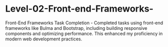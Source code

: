 # Level-02-Front-end-Frameworks-
Front-End Frameworks Task Completion - Completed tasks using front-end frameworks like Bulma and Bootstrap, including building responsive components and optimizing performance. This enhanced my proficiency in modern web development practices.
